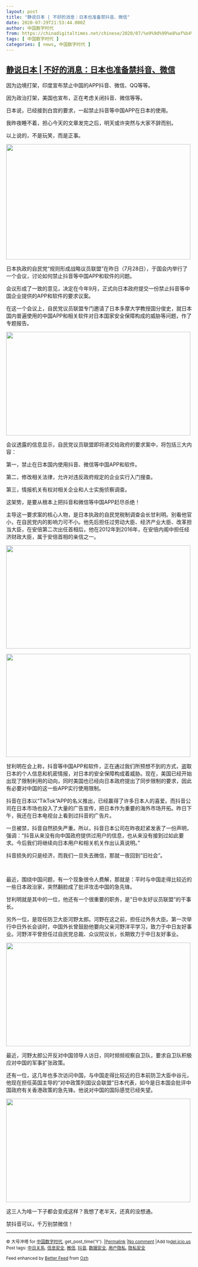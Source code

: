 ```yaml
---
layout: post
title: "静说日本 | 不好的消息：日本也准备禁抖音、微信"
date: 2020-07-29T21:53:44.000Z
author: 中国数字时代
from: https://chinadigitaltimes.net/chinese/2020/07/%e9%9d%99%e8%af%b4%e6%97%a5%e6%9c%ac-%e4%b8%8d%e5%a5%bd%e7%9a%84%e6%b6%88%e6%81%af%ef%bc%9a%e6%97%a5%e6%9c%ac%e4%b9%9f%e5%87%86%e5%a4%87%e7%a6%81%e6%8a%96%e9%9f%b3%e3%80%81%e5%be%ae%e4%bf%a1/
tags: [ 中国数字时代 ]
categories: [ news, 中国数字时代 ]
---
```

<!--1596059624000-->
[静说日本 | 不好的消息：日本也准备禁抖音、微信](https://chinadigitaltimes.net/chinese/2020/07/%e9%9d%99%e8%af%b4%e6%97%a5%e6%9c%ac-%e4%b8%8d%e5%a5%bd%e7%9a%84%e6%b6%88%e6%81%af%ef%bc%9a%e6%97%a5%e6%9c%ac%e4%b9%9f%e5%87%86%e5%a4%87%e7%a6%81%e6%8a%96%e9%9f%b3%e3%80%81%e5%be%ae%e4%bf%a1/)
------

<div>
<p>因为边境打架，印度宣布禁止中国的APP抖音、微信、QQ等等。</p><p>因为政治打架，美国也宣布，正在考虑关闭抖音、微信等等。</p><p>日本说，已经接到白宫的要求，一起禁止抖音等中国APP在日本的使用。</p><p>我昨夜睡不着，担心今天的文章发完之后，明天或许突然与大家不辞而别。</p><p>以上说的，不是玩笑，而是正事。</p><p><img class="aligncenter wp-image-651244" src="https://chinadigitaltimes.net/chinese/files/2020/07/禁微信1-35-300x188.jpg" alt="" width="500" height="313" srcset="https://chinadigitaltimes.net/chinese/files/2020/07/禁微信1-35-300x188.jpg 300w, https://chinadigitaltimes.net/chinese/files/2020/07/禁微信1-35-1024x641.jpg 1024w, https://chinadigitaltimes.net/chinese/files/2020/07/禁微信1-35-768x481.jpg 768w, https://chinadigitaltimes.net/chinese/files/2020/07/禁微信1-35-400x250.jpg 400w, https://chinadigitaltimes.net/chinese/files/2020/07/禁微信1-35.jpg 1080w" sizes="(max-width: 500px) 100vw, 500px" /></p><p>日本执政的自民党“规则形成战略议员联盟”在昨日（7月28日），于国会内举行了一个会议，讨论如何禁止抖音等中国APP和软件的问题。</p><p>会议形成了一致的意见，决定在今年9月，正式向日本政府提交一份禁止抖音等中国企业提供的APP和软件的要求议案。</p><p>在这一个会议上，自民党议员联盟专门邀请了日本多摩大学教授国分俊史，就日本国内普遍使用的中国APP和相关软件对日本国家安全保障构成的威胁等问题，作了专题报告。</p><p><img class="aligncenter wp-image-651245" src="https://chinadigitaltimes.net/chinese/files/2020/07/禁微信2-1-300x169.png" alt="" width="500" height="281" srcset="https://chinadigitaltimes.net/chinese/files/2020/07/禁微信2-1-300x169.png 300w, https://chinadigitaltimes.net/chinese/files/2020/07/禁微信2-1-768x431.png 768w, https://chinadigitaltimes.net/chinese/files/2020/07/禁微信2-1.png 956w" sizes="(max-width: 500px) 100vw, 500px" /></p><p>会议透露的信息显示，自民党议员联盟即将递交给政府的要求案中，将包括三大内容：</p><p>第一，禁止在日本国内使用抖音、微信等中国APP和软件。</p><p>第二，修改相关法律，允许对违反政府规定的企业实行入门搜查。</p><p>第三，情报机关有权对相关企业和人士实施侦察调查。</p><p>这架势，是要从根本上把抖音和微信等中国APP赶尽杀绝！</p><p>主导这一要求案的核心人物，是日本执政的自民党税制调查会长甘利明。别看他官小，在自民党内的影响力可不小。他先后担任过劳动大臣、经济产业大臣、改革担当大臣，在安倍第二次出任首相后，他在2012年到2016年，在安倍内阁中担任经济财政大臣，属于安倍首相的亲信之一。</p><p><img class="aligncenter wp-image-651246" src="https://chinadigitaltimes.net/chinese/files/2020/07/禁微信3-1-300x168.png" alt="" width="500" height="280" srcset="https://chinadigitaltimes.net/chinese/files/2020/07/禁微信3-1-300x168.png 300w, https://chinadigitaltimes.net/chinese/files/2020/07/禁微信3-1-768x430.png 768w, https://chinadigitaltimes.net/chinese/files/2020/07/禁微信3-1.png 955w" sizes="(max-width: 500px) 100vw, 500px" /></p><p><img class="aligncenter wp-image-651247" src="https://chinadigitaltimes.net/chinese/files/2020/07/禁微信4-1-300x168.png" alt="" width="500" height="280" srcset="https://chinadigitaltimes.net/chinese/files/2020/07/禁微信4-1-300x168.png 300w, https://chinadigitaltimes.net/chinese/files/2020/07/禁微信4-1-768x430.png 768w, https://chinadigitaltimes.net/chinese/files/2020/07/禁微信4-1.png 953w" sizes="(max-width: 500px) 100vw, 500px" /></p><p>甘利明在会上称，抖音等中国APP和软件，正在通过我们所预想不到的方式，盗取日本的个人信息和机密情报，对日本的安全保障构成着威胁。现在，美国已经开始出现了限制利用的动向，同时美国也已经向日本政府提出了同步限制的要求，因此有必要对中国的这一些APP实行使用限制。</p><p>抖音在日本以“TikTok”APP的名义推出，已经赢得了许多日本人的喜爱。而抖音公司在日本市场也投入了大量的广告宣传，把日本作为重要的海外市场开拓。昨日下午，我还在日本电视台上看到过抖音的广告片。</p><p>一旦被禁，抖音自然损失严重。所以，抖音日本公司在昨夜赶紧发表了一份声明，强调：“抖音从来没有向中国政府提供过用户的信息，也从来没有接到过如此要求。今后我们将继续向日本用户和相关机关作出认真说明。”</p><p>抖音损失的只是经济，而我们一旦失去微信，那就一夜回到“旧社会”。</p><p>&nbsp;</p><p>最近，围绕中国问题，有一个现象很令人费解，那就是：平时与中国走得比较近的一些日本政治家，突然翻脸成了批评攻击中国的急先锋。</p><p>甘利明就是其中的一位，他还有一个很重要的职务，是“日中友好议员联盟”的干事长。</p><p>另外一位，是现任防卫大臣河野太郎。河野在这之前，担任过外务大臣。第一次举行中日外长会谈时，中国外长曾鼓励他要向父亲河野洋平学习，致力于中日友好事业。河野洋平曾担任过自民党总裁、众议院议长，长期致力于中日友好事业。</p><p><img class="aligncenter wp-image-651249" src="https://chinadigitaltimes.net/chinese/files/2020/07/禁微信6-3-300x169.jpg" alt="" width="500" height="281" srcset="https://chinadigitaltimes.net/chinese/files/2020/07/禁微信6-3-300x169.jpg 300w, https://chinadigitaltimes.net/chinese/files/2020/07/禁微信6-3-1024x576.jpg 1024w, https://chinadigitaltimes.net/chinese/files/2020/07/禁微信6-3-768x432.jpg 768w, https://chinadigitaltimes.net/chinese/files/2020/07/禁微信6-3.jpg 1080w" sizes="(max-width: 500px) 100vw, 500px" /></p><p>最近，河野太郎公开反对中国领导人访日，同时频频视察自卫队，要求自卫队积极应对中国的军事扩张政策。</p><p>还有一位，这几年也多次访问中国，与中国走得比较近的日本前防卫大臣中谷元，他现在担任英国主导的“对中政策列国议会联盟”日本代表，如今是日本国会批评中国政府有关香港政策的急先锋。他说对中国的国际感觉已经失望。</p><p><img class="aligncenter wp-image-651250" src="https://chinadigitaltimes.net/chinese/files/2020/07/禁微信7-3-300x169.jpg" alt="" width="500" height="281" srcset="https://chinadigitaltimes.net/chinese/files/2020/07/禁微信7-3-300x169.jpg 300w, https://chinadigitaltimes.net/chinese/files/2020/07/禁微信7-3-1024x576.jpg 1024w, https://chinadigitaltimes.net/chinese/files/2020/07/禁微信7-3-768x432.jpg 768w, https://chinadigitaltimes.net/chinese/files/2020/07/禁微信7-3.jpg 1080w" sizes="(max-width: 500px) 100vw, 500px" /></p><p>这三人为啥一下子都会变成这样？我想了老半天，还真的没想通。</p><p>禁抖音可以，千万别禁微信！</p><hr /><p><small>&copy; 大号冲塔 for <a href="https://chinadigitaltimes.net/chinese">中国数字时代</a>, get_post_time('Y'). |<a href="https://chinadigitaltimes.net/chinese/2020/07/%e9%9d%99%e8%af%b4%e6%97%a5%e6%9c%ac-%e4%b8%8d%e5%a5%bd%e7%9a%84%e6%b6%88%e6%81%af%ef%bc%9a%e6%97%a5%e6%9c%ac%e4%b9%9f%e5%87%86%e5%a4%87%e7%a6%81%e6%8a%96%e9%9f%b3%e3%80%81%e5%be%ae%e4%bf%a1/">Permalink</a> |<a href="https://chinadigitaltimes.net/chinese/2020/07/%e9%9d%99%e8%af%b4%e6%97%a5%e6%9c%ac-%e4%b8%8d%e5%a5%bd%e7%9a%84%e6%b6%88%e6%81%af%ef%bc%9a%e6%97%a5%e6%9c%ac%e4%b9%9f%e5%87%86%e5%a4%87%e7%a6%81%e6%8a%96%e9%9f%b3%e3%80%81%e5%be%ae%e4%bf%a1/#comments">No comment</a> |Add to<a href="http://del.icio.us/post?url=https://chinadigitaltimes.net/chinese/2020/07/%e9%9d%99%e8%af%b4%e6%97%a5%e6%9c%ac-%e4%b8%8d%e5%a5%bd%e7%9a%84%e6%b6%88%e6%81%af%ef%bc%9a%e6%97%a5%e6%9c%ac%e4%b9%9f%e5%87%86%e5%a4%87%e7%a6%81%e6%8a%96%e9%9f%b3%e3%80%81%e5%be%ae%e4%bf%a1/&amp;title=静说日本 | 不好的消息：日本也准备禁抖音、微信">del.icio.us</a><br/>Post tags: <a href="https://chinadigitaltimes.net/chinese/tag/%e4%b8%ad%e6%97%a5%e5%85%b3%e7%b3%bb/" rel="tag">中日关系</a>, <a href="https://chinadigitaltimes.net/chinese/tag/%e4%bf%a1%e6%81%af%e5%ae%89%e5%85%a8/" rel="tag">信息安全</a>, <a href="https://chinadigitaltimes.net/chinese/tag/%e5%be%ae%e4%bf%a1/" rel="tag">微信</a>, <a href="https://chinadigitaltimes.net/chinese/tag/%e6%8a%96%e9%9f%b3/" rel="tag">抖音</a>, <a href="https://chinadigitaltimes.net/chinese/tag/%e6%95%b0%e6%8d%ae%e5%ae%89%e5%85%a8/" rel="tag">数据安全</a>, <a href="https://chinadigitaltimes.net/chinese/tag/%e7%94%a8%e6%88%b7%e9%9a%90%e7%a7%81/" rel="tag">用户隐私</a>, <a href="https://chinadigitaltimes.net/chinese/tag/%e9%9a%90%e7%a7%81%e5%ae%89%e5%85%a8/" rel="tag">隐私安全</a><br/></small></p><p><small>Feed enhanced by <a href='http://planetozh.com/blog/my-projects/wordpress-plugin-better-feed-rss/'>Better Feed</a> from  <a href='http://planetozh.com/blog/'>Ozh</a></small></p>
</div>
